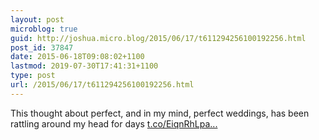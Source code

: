 ```yaml
---
layout: post
microblog: true
guid: http://joshua.micro.blog/2015/06/17/t611294256100192256.html
post_id: 37847
date: 2015-06-18T09:08:02+1100
lastmod: 2019-07-30T17:41:31+1100
type: post
url: /2015/06/17/t611294256100192256.html
---
```

This thought about perfect, and in my mind, perfect weddings, has been rattling around my head for days [t.co/EiqnRhLpa...](http://t.co/EiqnRhLpaJ)
